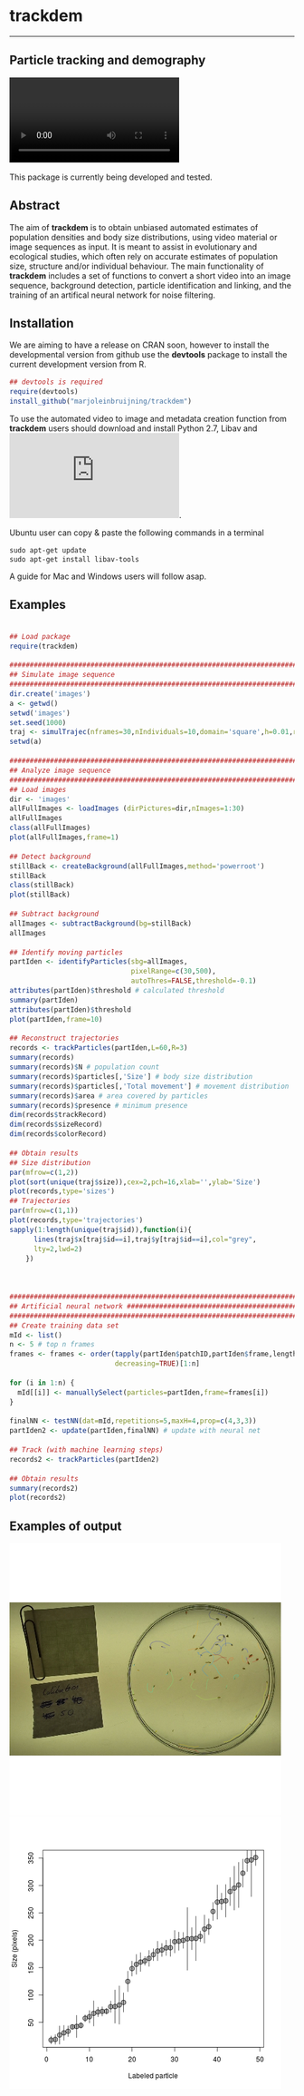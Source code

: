 # trackdem

---
Particle tracking and demography
---

![](images/animation.mp4)

This package is currently being developed and tested.

## Abstract
The aim of **trackdem** is to obtain unbiased automated estimates of population 
densities and body size distributions, using video material or image 
sequences as input. It is meant to assist in evolutionary and ecological studies, which 
often rely on accurate estimates of population size, structure and/or 
individual behaviour. The main functionality of **trackdem** 
includes a set of functions to convert a short video into an image sequence, 
background detection, particle identification and linking, and 
the training of an artifical neural network for noise filtering.


## Installation

We are aiming to have a release on CRAN soon,
however to install the developmental version from github use the **devtools** package to install the current development version from R.

```r
## devtools is required
require(devtools)
install_github("marjoleinbruijning/trackdem")
```

To use the automated video to image and metadata creation function from **trackdem** users should download and install Python 2.7,  Libav and ![ExifTool](http://www.sno.phy.queensu.ca/~phil/exiftool/install.html).

Ubuntu user can copy & paste the following commands in a terminal 
```
sudo apt-get update
sudo apt-get install libav-tools
``` 

A guide for Mac and Windows users will follow asap.

## Examples

```r

## Load package
require(trackdem)

########################################################################
## Simulate image sequence
########################################################################
dir.create('images')
a <- getwd()
setwd('images')
set.seed(1000)
traj <- simulTrajec(nframes=30,nIndividuals=10,domain='square',h=0.01,rho=0.9)
setwd(a)

########################################################################
## Analyze image sequence
########################################################################
## Load images
dir <- 'images'
allFullImages <- loadImages (dirPictures=dir,nImages=1:30)
allFullImages
class(allFullImages)
plot(allFullImages,frame=1)

## Detect background
stillBack <- createBackground(allFullImages,method='powerroot')
stillBack
class(stillBack)
plot(stillBack)

## Subtract background
allImages <- subtractBackground(bg=stillBack)
allImages

## Identify moving particles
partIden <- identifyParticles(sbg=allImages,
                              pixelRange=c(30,500),
                              autoThres=FALSE,threshold=-0.1)
attributes(partIden)$threshold # calculated threshold
summary(partIden)
attributes(partIden)$threshold
plot(partIden,frame=10)

## Reconstruct trajectories
records <- trackParticles(partIden,L=60,R=3)
summary(records)
summary(records)$N # population count
summary(records)$particles[,'Size'] # body size distribution
summary(records)$particles[,'Total movement'] # movement distribution
summary(records)$area # area covered by particles
summary(records)$presence # minimum presence
dim(records$trackRecord)
dim(records$sizeRecord)
dim(records$colorRecord)

## Obtain results
## Size distribution
par(mfrow=c(1,2))
plot(sort(unique(traj$size)),cex=2,pch=16,xlab='',ylab='Size')
plot(records,type='sizes')
## Trajectories
par(mfrow=c(1,1))
plot(records,type='trajectories')
sapply(1:length(unique(traj$id)),function(i){
	  lines(traj$x[traj$id==i],traj$y[traj$id==i],col="grey",
	  lty=2,lwd=2)
    })



#########################################################################
## Artificial neural network ############################################
#########################################################################
## Create training data set
mId <- list()
n <- 5 # top n frames
frames <- frames <- order(tapply(partIden$patchID,partIden$frame,length),
                          decreasing=TRUE)[1:n]
                
for (i in 1:n) {
  mId[[i]] <- manuallySelect(particles=partIden,frame=frames[i])
}

finalNN <- testNN(dat=mId,repetitions=5,maxH=4,prop=c(4,3,3))
partIden2 <- update(partIden,finalNN) # update with neural net

## Track (with machine learning steps)
records2 <- trackParticles(partIden2)

## Obtain results
summary(records2)
plot(records2)


```
## Examples of output
![](images/trackingResults.png)
![](images/sizeRecord.png)


